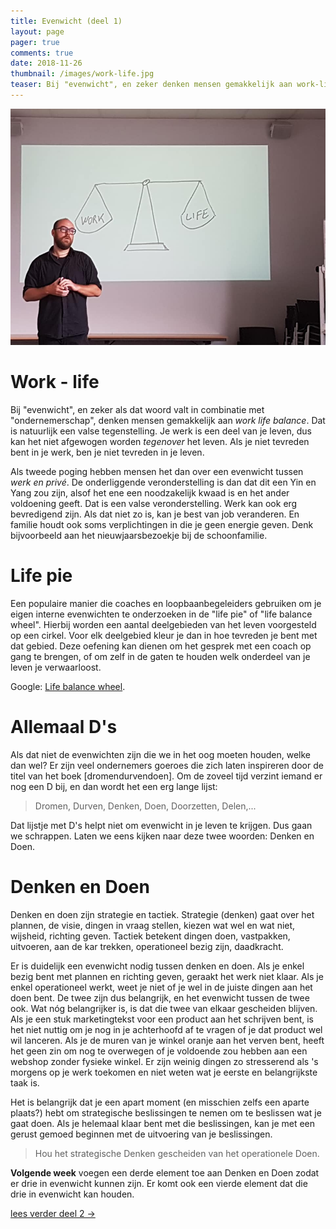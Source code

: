 ```yaml
---
title: Evenwicht (deel 1)
layout: page 
pager: true
comments: true
date: 2018-11-26
thumbnail: /images/work-life.jpg
teaser: Bij "evenwicht", en zeker denken mensen gemakkelijk aan work-life balance. Dat is natuurlijk een valse tegenstelling. Je werk...
---
```


![Voordracht bij Starterslabo; foto door Dimitri Maes](/images/work-life.jpg)

# Work - life
Bij "evenwicht", en zeker als dat woord valt in combinatie met "ondernemerschap", denken mensen gemakkelijk aan *work life balance*. Dat is natuurlijk een valse tegenstelling. Je werk is een deel van je leven, dus kan het niet afgewogen worden *tegenover* het leven. Als je niet tevreden bent in je werk, ben je niet tevreden in je leven. 

Als tweede poging hebben mensen het dan over een evenwicht tussen *werk en privé*. De onderliggende veronderstelling is dan dat dit een Yin en Yang zou zijn, alsof het ene een noodzakelijk kwaad is en het ander voldoening geeft. Dat is een valse veronderstelling. Werk kan ook erg bevredigend zijn. Als dat niet zo is, kan je best van job veranderen. En familie houdt ook soms verplichtingen in die je geen energie geven. Denk bijvoorbeeld aan het nieuwjaarsbezoekje bij de schoonfamilie.

# Life pie
Een populaire manier die coaches en loopbaanbegeleiders gebruiken om je eigen interne evenwichten te onderzoeken in de "life pie" of "life balance wheel". Hierbij worden een aantal deelgebieden van het leven voorgesteld op een cirkel. Voor elk deelgebied kleur je dan in hoe tevreden je bent met dat gebied. Deze oefening kan dienen om het gesprek met een coach op gang te brengen, of om zelf in de gaten te houden welk onderdeel van je leven je verwaarloost.

Google: [Life balance wheel](https://www.google.be/search?q=life+balance+wheel). 

# Allemaal D's

Als dat niet de evenwichten zijn die we in het oog moeten houden, welke dan wel? Er zijn veel ondernemers goeroes die zich laten inspireren door de titel van het boek [dromendurvendoen]. Om de zoveel tijd verzint iemand er nog een D bij, en dan wordt het een erg lange lijst: 

> Dromen, Durven, Denken, Doen, Doorzetten, Delen,... 

Dat lijstje met D's helpt niet om evenwicht in je leven te krijgen. Dus gaan we schrappen. Laten we eens kijken naar deze twee woorden: Denken en Doen. 

# Denken en Doen

Denken en doen zijn strategie en tactiek. Strategie (denken) gaat over het plannen, de visie, dingen in vraag stellen, kiezen wat wel en wat niet, wijsheid, richting geven. Tactiek betekent dingen doen, vastpakken, uitvoeren, aan de kar trekken, operationeel bezig zijn, daadkracht.

Er is duidelijk een evenwicht nodig tussen denken en doen. Als je enkel bezig bent met plannen en richting geven, geraakt het werk niet klaar. Als je enkel operationeel werkt, weet je niet of je wel in de juiste dingen aan het doen bent. De twee zijn dus belangrijk, en het evenwicht tussen de twee ook. Wat nóg belangrijker is, is dat die twee van elkaar gescheiden blijven. Als je een stuk marketingtekst voor een product aan het schrijven bent, is het niet nuttig om je nog in je achterhoofd af te vragen of je dat product wel wil lanceren. Als je de muren van je winkel oranje aan het verven bent, heeft het geen zin om nog te overwegen of je voldoende zou hebben aan een webshop zonder fysieke winkel. Er zijn weinig dingen zo stresserend als 's morgens op je werk toekomen en niet weten wat je eerste en belangrijkste taak is.

Het is belangrijk dat je een apart moment (en misschien zelfs een aparte plaats?) hebt om strategische beslissingen te nemen om te beslissen wat je gaat doen. Als je helemaal klaar bent met die beslissingen, kan je met een gerust gemoed beginnen met de uitvoering van je beslissingen. 
 
> Hou het strategische Denken gescheiden van het operationele Doen.


**Volgende week** voegen een derde element toe aan Denken en Doen zodat er drie in evenwicht kunnen zijn. Er komt ook een vierde element dat die drie in evenwicht kan houden.

[lees verder deel 2 →](/c/a/evenwicht2.html)